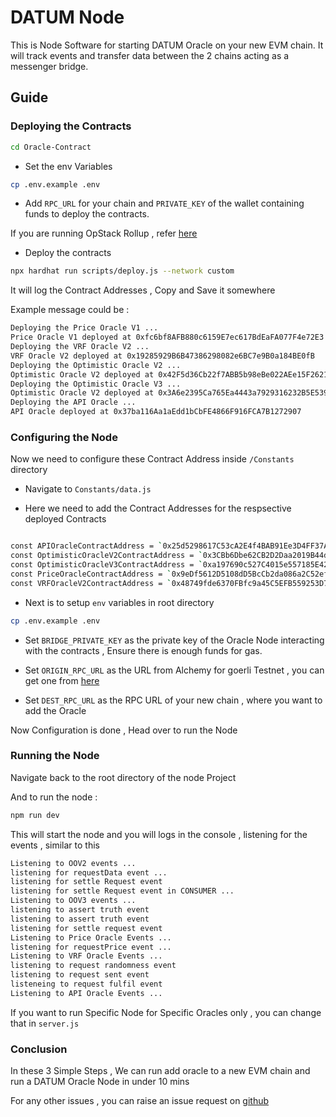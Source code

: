 # DATUM Node

This is Node Software for starting DATUM Oracle on your new EVM chain. It will track events and transfer data between the 2 chains acting as a messenger bridge.

## Guide

### Deploying the Contracts

```bash
cd Oracle-Contract
```

- Set the env Variables

```bash
cp .env.example .env
```

- Add `RPC_URL` for your chain and `PRIVATE_KEY` of the wallet containing funds to deploy the contracts.

If you are running OpStack Rollup , refer [here](https://stack.optimism.io/docs/build/getting-started/#use-your-rollup)

- Deploy the contracts

```bash
npx hardhat run scripts/deploy.js --network custom
```

It will log the Contract Addresses , Copy and Save it somewhere

Example message could be :

```bash
Deploying the Price Oracle V1 ...
Price Oracle V1 deployed at 0xfc6bf8AFB880c6159E7ec617BdEaFA077F4e72E3
Deploying the VRF Oracle V2 ...
VRF Oracle V2 deployed at 0x19285929B6B47386298082e6BC7e9B0a184BE0fB
Deploying the Optimistic Oracle V2 ...
Optimistic Oracle V2 deployed at 0x42F5d36Cb22f7ABB5b98eBe022AEe15F2621a20e
Deploying the Optimistic Oracle V3 ...
Optimistic Oracle V2 deployed at 0x3A6e2395Ca765Ea4443a7929316232B5E5390111
Deploying the API Oracle ...
API Oracle deployed at 0x37ba116Aa1aEdd1bCbFE4866F916FCA7B1272907
```

### Configuring the Node

Now we need to configure these Contract Address inside `/Constants` directory

- Navigate to `Constants/data.js`

- Here we need to add the Contract Addresses for the respsective deployed Contracts

```bash

const APIOracleContractAddress = `0x25d5298617C53cA2E4f4BAB91Ee3D4FF37Ac05F6`;
const OptimisticOracleV2ContractAddress = `0x3CBb6Dbe62CB2D2Daa2019B44d5D19C46AB9Dc45`;
const OptimisticOracleV3ContractAddress = `0xa197690c527C4015e557185E42997d65348fD377`;
const PriceOracleContractAddress = `0x9eDf5612D5108dD5BcCb2da086a2C52ef58b03a0`;
const VRFOracleV2ContractAddress = `0x48749fde6370FBfc9a45C5EFB559253D72B7Cd53`;

```

- Next is to setup `env` variables in root directory

```bash
cp .env.example .env
```

- Set `BRIDGE_PRIVATE_KEY` as the private key of the Oracle Node interacting with the contracts , Ensure there is enough funds for gas.

- Set `ORIGIN_RPC_URL` as the URL from Alchemy for goerli Testnet , you can get one from [here](https://dashboard.alchemy.com/)

- Set `DEST_RPC_URL` as the RPC URL of your new chain , where you want to add the Oracle

Now Configuration is done , Head over to run the Node

### Running the Node

Navigate back to the root directory of the node Project

And to run the node :

```bash
npm run dev
```

This will start the node and you will logs in the console , listening for the events , similar to this

```bash
Listening to OOV2 events ...
listening for requestData event ...
listening for settle Request event
listening for settle Request event in CONSUMER ...
Listening to OOV3 events ...
listening to assert truth event
listening to assert truth event
listening for settle request event
Listening to Price Oracle Events ...
listening for requestPrice event ...
Listening to VRF Oracle Events ...
listening to request randomness event
listening to request sent event
listeneing to request fulfil event
Listening to API Oracle Events ...
```

If you want to run Specific Node for Specific Oracles only , you can change that in `server.js`

### Conclusion

In these 3 Simple Steps , We can run add oracle to a new EVM chain and run a DATUM Oracle Node in under 10 mins

For any other issues , you can raise an issue request on [github](https://github.com/Dhruv-2003/Datum-Node/issues/new/choose)
